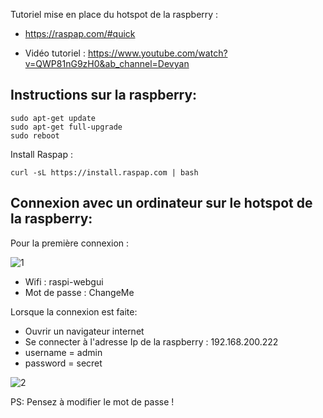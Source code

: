Tutoriel mise en place du hotspot de la raspberry : 
- https://raspap.com/#quick

- Vidéo tutoriel : https://www.youtube.com/watch?v=QWP81nG9zH0&ab_channel=Devyan

## Instructions sur la raspberry:
```
sudo apt-get update
sudo apt-get full-upgrade
sudo reboot
```
Install Raspap :
```
curl -sL https://install.raspap.com | bash
```

## Connexion avec un ordinateur sur le hotspot de la raspberry:

Pour la première connexion : 

![1](https://user-images.githubusercontent.com/114569016/210551508-2874c79d-1dcb-4222-9c13-47392259973c.png)

- Wifi : raspi-webgui
- Mot de passe : ChangeMe

Lorsque la connexion est faite:
- Ouvrir un navigateur internet 
- Se connecter à l'adresse Ip de la raspberry : 192.168.200.222
- username = admin
- password = secret

![2](https://user-images.githubusercontent.com/114569016/210551571-e4974098-840f-49e7-86f1-7769938c61aa.png)

PS: Pensez à modifier le mot de passe !
